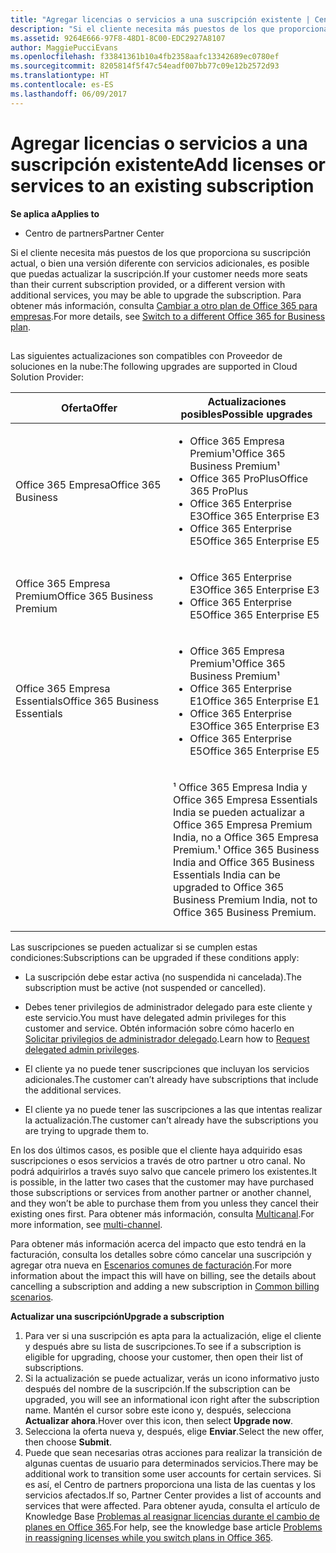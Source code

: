 ```yaml
---
title: "Agregar licencias o servicios a una suscripción existente | Centro de partners"
description: "Si el cliente necesita más puestos de los que proporciona su suscripción actual, o bien una versión diferente con servicios adicionales, es posible que puedas actualizar la suscripción."
ms.assetid: 9264E666-97F8-48D1-8C00-EDC2927A8107
author: MaggiePucciEvans
ms.openlocfilehash: f33841361b10a4fb2358aafc13342689ec0780ef
ms.sourcegitcommit: 8205814f5f47c54eadf007bb77c09e12b2572d93
ms.translationtype: HT
ms.contentlocale: es-ES
ms.lasthandoff: 06/09/2017
---
```

# <a name="add-licenses-or-services-to-an-existing-subscription"></a><span data-ttu-id="3465b-103">Agregar licencias o servicios a una suscripción existente</span><span class="sxs-lookup"><span data-stu-id="3465b-103">Add licenses or services to an existing subscription</span></span>

**<span data-ttu-id="3465b-104">Se aplica a</span><span class="sxs-lookup"><span data-stu-id="3465b-104">Applies to</span></span>**

-  <span data-ttu-id="3465b-105">Centro de partners</span><span class="sxs-lookup"><span data-stu-id="3465b-105">Partner Center</span></span>

<span data-ttu-id="3465b-106">Si el cliente necesita más puestos de los que proporciona su suscripción actual, o bien una versión diferente con servicios adicionales, es posible que puedas actualizar la suscripción.</span><span class="sxs-lookup"><span data-stu-id="3465b-106">If your customer needs more seats than their current subscription provided, or a different version with additional services, you may be able to upgrade the subscription.</span></span> <span data-ttu-id="3465b-107">Para obtener más información, consulta [Cambiar a otro plan de Office 365 para empresas](http://go.microsoft.com/fwlink/p/?LinkId=723577).</span><span class="sxs-lookup"><span data-stu-id="3465b-107">For more details, see [Switch to a different Office 365 for Business plan](http://go.microsoft.com/fwlink/p/?LinkId=723577).</span></span>

## <a href="" id="upgradesubscription"></a>


<span data-ttu-id="3465b-108">Las siguientes actualizaciones son compatibles con Proveedor de soluciones en la nube:</span><span class="sxs-lookup"><span data-stu-id="3465b-108">The following upgrades are supported in Cloud Solution Provider:</span></span>

<table>
<colgroup>
<col width="50%" />
<col width="50%" />
</colgroup>
<thead>
<tr class="header">
<th><span data-ttu-id="3465b-109">Oferta</span><span class="sxs-lookup"><span data-stu-id="3465b-109">Offer</span></span></th>
<th><span data-ttu-id="3465b-110">Actualizaciones posibles</span><span class="sxs-lookup"><span data-stu-id="3465b-110">Possible upgrades</span></span></th>
</tr>
</thead>
<tbody>
<tr class="odd">
<td><span data-ttu-id="3465b-111">Office 365 Empresa</span><span class="sxs-lookup"><span data-stu-id="3465b-111">Office 365 Business</span></span></td>
<td><ul>
<li><span data-ttu-id="3465b-112">Office 365 Empresa Premium¹</span><span class="sxs-lookup"><span data-stu-id="3465b-112">Office 365 Business Premium¹</span></span></li>
<li><span data-ttu-id="3465b-113">Office 365 ProPlus</span><span class="sxs-lookup"><span data-stu-id="3465b-113">Office 365 ProPlus</span></span></li>
<li><span data-ttu-id="3465b-114">Office 365 Enterprise E3</span><span class="sxs-lookup"><span data-stu-id="3465b-114">Office 365 Enterprise E3</span></span></li>
<li><span data-ttu-id="3465b-115">Office 365 Enterprise E5</span><span class="sxs-lookup"><span data-stu-id="3465b-115">Office 365 Enterprise E5</span></span></li>
</ul></td>
</tr>
<tr class="even">
<td><span data-ttu-id="3465b-116">Office 365 Empresa Premium</span><span class="sxs-lookup"><span data-stu-id="3465b-116">Office 365 Business Premium</span></span></td>
<td><ul>
<li><span data-ttu-id="3465b-117">Office 365 Enterprise E3</span><span class="sxs-lookup"><span data-stu-id="3465b-117">Office 365 Enterprise E3</span></span></li>
<li><span data-ttu-id="3465b-118">Office 365 Enterprise E5</span><span class="sxs-lookup"><span data-stu-id="3465b-118">Office 365 Enterprise E5</span></span></li>
</ul></td>
</tr>
<tr class="odd">
<td><span data-ttu-id="3465b-119">Office 365 Empresa Essentials</span><span class="sxs-lookup"><span data-stu-id="3465b-119">Office 365 Business Essentials</span></span></td>
<td><ul>
<li><span data-ttu-id="3465b-120">Office 365 Empresa Premium¹</span><span class="sxs-lookup"><span data-stu-id="3465b-120">Office 365 Business Premium¹</span></span></li>
<li><span data-ttu-id="3465b-121">Office 365 Enterprise E1</span><span class="sxs-lookup"><span data-stu-id="3465b-121">Office 365 Enterprise E1</span></span></li>
<li><span data-ttu-id="3465b-122">Office 365 Enterprise E3</span><span class="sxs-lookup"><span data-stu-id="3465b-122">Office 365 Enterprise E3</span></span></li>
<li><span data-ttu-id="3465b-123">Office 365 Enterprise E5</span><span class="sxs-lookup"><span data-stu-id="3465b-123">Office 365 Enterprise E5</span></span></li>
</ul></td>
</tr>
<tr class="even">
<td></td>
<td><p><span data-ttu-id="3465b-124">¹ Office 365 Empresa India y Office 365 Empresa Essentials India se pueden actualizar a Office 365 Empresa Premium India, no a Office 365 Empresa Premium.</span><span class="sxs-lookup"><span data-stu-id="3465b-124">¹ Office 365 Business India and Office 365 Business Essentials India can be upgraded to Office 365 Business Premium India, not to Office 365 Business Premium.</span></span></p></td>
</tr>
</tbody>
</table>

 

<span data-ttu-id="3465b-125">Las suscripciones se pueden actualizar si se cumplen estas condiciones:</span><span class="sxs-lookup"><span data-stu-id="3465b-125">Subscriptions can be upgraded if these conditions apply:</span></span>

-   <span data-ttu-id="3465b-126">La suscripción debe estar activa (no suspendida ni cancelada).</span><span class="sxs-lookup"><span data-stu-id="3465b-126">The subscription must be active (not suspended or cancelled).</span></span>

-   <span data-ttu-id="3465b-127">Debes tener privilegios de administrador delegado para este cliente y este servicio.</span><span class="sxs-lookup"><span data-stu-id="3465b-127">You must have delegated admin privileges for this customer and service.</span></span> <span data-ttu-id="3465b-128">Obtén información sobre cómo hacerlo en [Solicitar privilegios de administrador delegado](request-a-relationship-with-a-customer.md).</span><span class="sxs-lookup"><span data-stu-id="3465b-128">Learn how to [Request delegated admin privileges](request-a-relationship-with-a-customer.md).</span></span>

-   <span data-ttu-id="3465b-129">El cliente ya no puede tener suscripciones que incluyan los servicios adicionales.</span><span class="sxs-lookup"><span data-stu-id="3465b-129">The customer can’t already have subscriptions that include the additional services.</span></span>

-   <span data-ttu-id="3465b-130">El cliente ya no puede tener las suscripciones a las que intentas realizar la actualización.</span><span class="sxs-lookup"><span data-stu-id="3465b-130">The customer can’t already have the subscriptions you are trying to upgrade them to.</span></span>

<span data-ttu-id="3465b-131">En los dos últimos casos, es posible que el cliente haya adquirido esas suscripciones o esos servicios a través de otro partner u otro canal. No podrá adquirirlos a través suyo salvo que cancele primero los existentes.</span><span class="sxs-lookup"><span data-stu-id="3465b-131">It is possible, in the latter two cases that the customer may have purchased those subscriptions or services from another partner or another channel, and they won’t be able to purchase them from you unless they cancel their existing ones first.</span></span> <span data-ttu-id="3465b-132">Para obtener más información, consulta [Multicanal](multichannel.md).</span><span class="sxs-lookup"><span data-stu-id="3465b-132">For more information, see [multi-channel](multichannel.md).</span></span>

<span data-ttu-id="3465b-133">Para obtener más información acerca del impacto que esto tendrá en la facturación, consulta los detalles sobre cómo cancelar una suscripción y agregar otra nueva en [Escenarios comunes de facturación](common-billing-scenarios.md).</span><span class="sxs-lookup"><span data-stu-id="3465b-133">For more information about the impact this will have on billing, see the details about cancelling a subscription and adding a new subscription in [Common billing scenarios](common-billing-scenarios.md).</span></span>

**<span data-ttu-id="3465b-134">Actualizar una suscripción</span><span class="sxs-lookup"><span data-stu-id="3465b-134">Upgrade a subscription</span></span>**

1.  <span data-ttu-id="3465b-135">Para ver si una suscripción es apta para la actualización, elige el cliente y después abre su lista de suscripciones.</span><span class="sxs-lookup"><span data-stu-id="3465b-135">To see if a subscription is eligible for upgrading, choose your customer, then open their list of subscriptions.</span></span>
2.  <span data-ttu-id="3465b-136">Si la actualización se puede actualizar, verás un icono informativo justo después del nombre de la suscripción.</span><span class="sxs-lookup"><span data-stu-id="3465b-136">If the subscription can be upgraded, you will see an informational icon right after the subscription name.</span></span> <span data-ttu-id="3465b-137">Mantén el cursor sobre este icono y, después, selecciona **Actualizar ahora**.</span><span class="sxs-lookup"><span data-stu-id="3465b-137">Hover over this icon, then select **Upgrade now**.</span></span>
3.  <span data-ttu-id="3465b-138">Selecciona la oferta nueva y, después, elige **Enviar**.</span><span class="sxs-lookup"><span data-stu-id="3465b-138">Select the new offer, then choose **Submit**.</span></span>
4.  <span data-ttu-id="3465b-139">Puede que sean necesarias otras acciones para realizar la transición de algunas cuentas de usuario para determinados servicios.</span><span class="sxs-lookup"><span data-stu-id="3465b-139">There may be additional work to transition some user accounts for certain services.</span></span> <span data-ttu-id="3465b-140">Si es así, el Centro de partners proporciona una lista de las cuentas y los servicios afectados.</span><span class="sxs-lookup"><span data-stu-id="3465b-140">If so, Partner Center provides a list of accounts and services that were affected.</span></span> <span data-ttu-id="3465b-141">Para obtener ayuda, consulta el artículo de Knowledge Base [Problemas al reasignar licencias durante el cambio de planes en Office 365](http://go.microsoft.com/fwlink/p/?LinkId=723576).</span><span class="sxs-lookup"><span data-stu-id="3465b-141">For help, see the knowledge base article [Problems in reassigning licenses while you switch plans in Office 365](http://go.microsoft.com/fwlink/p/?LinkId=723576).</span></span>

 

 



